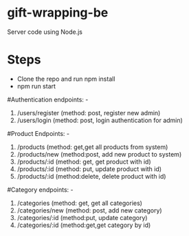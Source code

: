 # gift-wrapping-be

Server code using Node.js

# Steps

- Clone the repo and run npm install 
- npm run start

#Authentication endpoints: -

1. /users/register (method: post, register new admin)
2. /users/login (method: post, login authentication for admin)

#Product Endpoints: -

1. /products (method: get,get all products from system)
2. /products/new (method:post, add new product to system)
3. /products/:id (method: get, get product with id)
4. /products/:id (method: put, update product with id)
5. /products/:id (method:delete, delete product with id)

#Category endpoints: -

1. /categories (method: get, get all categories)
2. /categories/new (method: post, add new category)
3. /categories/:id (method:put, update category)
4. /categories/:id (method:get,get category by id)
